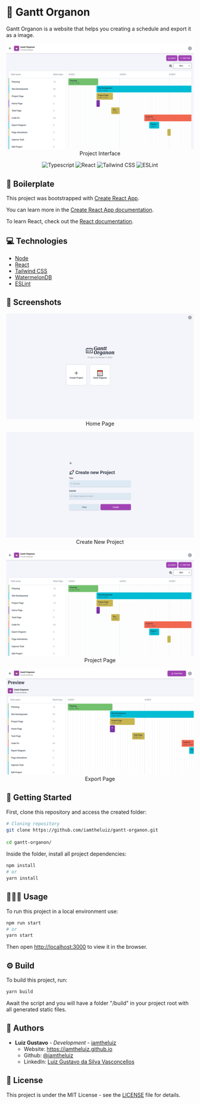 # 📅 Gantt Organon

Gantt Organon is a website that helps you creating a schedule and export it as a image.

<p align="center">
  <img src="docs/screenshots/project.png" alt="Project Interface" />
  <span>Project Interface</span>
</p>

<p align="center">
  <img alt="Typescript" src="https://img.shields.io/badge/-Typescript-44475a?logo=typescript&logoColor=white" />
  <img alt="React" src="https://img.shields.io/badge/-React-44475a?logo=react&logoColor=white" />
  <img alt="Tailwind CSS" src="https://img.shields.io/badge/-Tailwind CSS-44475a?logo=tailwindcss&logoColor=white" />
  <img alt="ESLint" src="https://img.shields.io/badge/-ESLint-44475a?logo=eslint&logoColor=white" />
</p>

## 📂 Boilerplate

This project was bootstrapped with [Create React App](https://github.com/facebook/create-react-app).

You can learn more in the [Create React App documentation](https://facebook.github.io/create-react-app/docs/getting-started).

To learn React, check out the [React documentation](https://reactjs.org/).

## 💻 Technologies

* [Node](https://nodejs.org/en/)
* [React](https://reactjs.org/)
* [Tailwind CSS](https://tailwindcss.com/)
* [WatermelonDB](https://nozbe.github.io/WatermelonDB/)
* [ESLint](https://eslint.org/)

## 📸 Screenshots

<p align="center">
  <img src="docs/screenshots/home.png" alt="Home Page" />
  <span>Home Page</span>
</p>

<p align="center">
  <img src="docs/screenshots/new_project.png" alt="Create New Project" />
  <span>Create New Project</span>
</p>

<p align="center">
  <img src="docs/screenshots/project.png" alt="Project Page" />
  <span>Project Page</span>
</p>

<p align="center">
  <img src="docs/screenshots/export.png" alt="Export Page" />
  <span>Export Page</span>
</p>

## 🏃 Getting Started

First, clone this repository and access the created folder:

```bash
# Cloning repository
git clone https://github.com/iamtheluiz/gantt-organon.git

cd gantt-organon/
```

Inside the folder, install all project dependencies:

```bash
npm install
# or
yarn install
```

## 👨🏽‍💻 Usage

To run this project in a local environment use:

```bash
npm run start
# or
yarn start
```

Then open [http://localhost:3000](http://localhost:3000) to view it in the browser.

## ⚙️ Build

To build this project, run:

```bash
yarn build
```

Await the script and you will have a folder "/build" in your project root with all generated static files.

## 💼 Authors

* **Luiz Gustavo** - *Development* - [iamtheluiz](https://github.com/iamtheluiz)
  * Website: https://iamtheluiz.github.io
  * Github: [@iamtheluiz](https://github.com/iamtheluiz)
  * LinkedIn: [Luiz Gustavo da Silva Vasconcellos](https://www.linkedin.com/in/luiz-gustavo-da-silva-vasconcellos-05192a192?lipi=urn%3Ali%3Apage%3Ad_flagship3_profile_view_base_contact_details%3BbQkVQ3sTTv6XCn%2FiToGGcA%3D%3D)

## 📃 License

This project is under the MIT License - see the [LICENSE](LICENSE) file for details.
